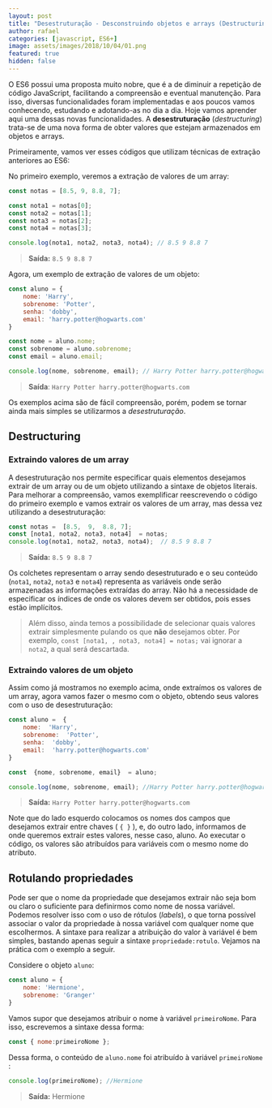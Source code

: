 ```yaml
---
layout: post
title: "Desestruturação - Desconstruindo objetos e arrays (Destructuring)"
author: rafael
categories: [javascript, ES6+]
image: assets/images/2018/10/04/01.png
featured: true
hidden: false
---
```

O ES6 possui uma proposta muito nobre, que é a de diminuir a repetição de código JavaScript, facilitando a compreensão e eventual manutenção. Para isso, diversas funcionalidades foram implementadas e aos poucos vamos conhecendo, estudando e adotando-as no dia a dia.
Hoje vamos aprender aqui uma dessas novas funcionalidades.
A **desestruturação** (*destructuring*) trata-se de uma nova forma de obter valores que estejam armazenados em objetos e arrays.

Primeiramente, vamos ver esses códigos que utilizam técnicas de extração anteriores ao ES6:

No primeiro exemplo, veremos a extração de valores de um array:

```js
const notas = [8.5, 9, 8.8, 7];

const nota1 = notas[0];
const nota2 = notas[1];
const nota3 = notas[2];
const nota4 = notas[3];

console.log(nota1, nota2, nota3, nota4); // 8.5 9 8.8 7
```

> **Saída:** `8.5 9 8.8 7`

Agora, um exemplo de extração de valores de um objeto:

```js
const aluno = {
    nome: 'Harry',
    sobrenome: 'Potter',
    senha: 'dobby',
    email: 'harry.potter@hogwarts.com'
}

const nome = aluno.nome;
const sobrenome = aluno.sobrenome;
const email = aluno.email;

console.log(nome, sobrenome, email); // Harry Potter harry.potter@hogwarts.com
```

> **Saída**: `Harry Potter harry.potter@hogwarts.com`

Os exemplos acima são de fácil compreensão, porém, podem se tornar ainda mais simples se utilizarmos a *desestruturação*.

## Destructuring

### Extraindo valores de um array

A desestruturação nos permite especificar quais elementos desejamos extrair de um array ou de um objeto utilizando a sintaxe de objetos literais.
Para melhorar a compreensão, vamos exemplificar reescrevendo o código do primeiro exemplo e vamos extrair os valores de um array, mas dessa vez utilizando a desestruturação:

```js
const notas =  [8.5,  9,  8.8, 7];
const [nota1, nota2, nota3, nota4]  = notas;
console.log(nota1, nota2, nota3, nota4);  // 8.5 9 8.8 7
```

> **Saída:** `8.5 9 8.8 7`

Os colchetes representam o array sendo desestruturado e o seu conteúdo (`nota1`, `nota2`, `nota3` e `nota4`) representa as variáveis onde serão armazenadas as informações extraídas do array. Não há a necessidade de especificar os índices de onde os valores devem ser obtidos, pois esses estão implícitos.

> Além disso, ainda temos a possibilidade de selecionar quais valores extrair simplesmente pulando os que **não** desejamos obter. Por exemplo, `const [nota1, , nota3, nota4] = notas;` vai ignorar a `nota2`, a qual será descartada.

### Extraindo valores de um objeto

Assim como já mostramos no exemplo acima, onde extraímos os valores de um array, agora vamos fazer o mesmo com o objeto, obtendo seus valores com o uso de desestruturação:

```js
const aluno =  {
    nome:  'Harry',
    sobrenome:  'Potter',
    senha:  'dobby',
    email:  'harry.potter@hogwarts.com'
}

const  {nome, sobrenome, email}  = aluno;

console.log(nome, sobrenome, email); //Harry Potter harry.potter@hogwarts.com
```

>**Saída:** `Harry Potter harry.potter@hogwarts.com`

Note que do lado esquerdo colocamos os nomes dos campos que desejamos extrair entre chaves ( `{ }` ), e, do outro lado, informamos de onde queremos extrair estes valores, nesse caso, aluno.
Ao executar o código, os valores são atribuídos para variáveis com o mesmo nome do atributo.

## Rotulando propriedades

Pode ser que o nome da propriedade que desejamos extrair não seja bom ou claro o suficiente para definirmos como nome de nossa variável. Podemos resolver isso com o uso de rótulos (*labels*), o que torna possível associar o valor da propriedade à nossa variável com qualquer nome que escolhermos.
A sintaxe para realizar a atribuição do valor à variável é bem simples, bastando apenas seguir a sintaxe `propriedade:rotulo`. Vejamos na prática com o exemplo a seguir.

Considere o objeto `aluno`:

```js
const aluno = {
    nome: 'Hermione',
    sobrenome: 'Granger'
}
```

Vamos supor que desejamos atribuir o nome à variável `primeiroNome`. Para isso, escrevemos a sintaxe dessa forma:

```js
const { nome:primeiroNome };
```

Dessa forma, o conteúdo de `aluno.nome` foi atribuído à variável `primeiroNome` :

```js
console.log(primeiroNome); //Hermione
```

> **Saída:** Hermione